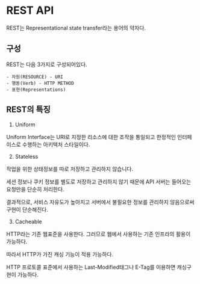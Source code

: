 # REST API

REST는 Representational state transfer라는 용어의 약자다.

## 구성

REST는 다음 3가지로 구성되어있다.

	- 자원(RESOURCE) - URI
	- 행동(Verb) - HTTP METHOD
	- 표현(Representations)

## REST의 특징

1. Uniform

Uniform Interface는 URI로 지정한 리소스에 대한 조작을 통일되고 한정적인 인터페이스로 수행하는 아키텍처 스타일이다.

2. Stateless

작업을 위한 상태정보를 따로 저장하고 관리하지 않습니다.

세션 정보나 쿠키 정보를 별도로 저장하고 관리하지 않기 때문에 API 서버는 들어오는 요청만을 단순히 처리한다.

결과적으로, 서비스 자유도가 높아지고 서버에서 불필요한 정보를 관리하지 않음으로써 구현이 단순해진다.

3. Cacheable

HTTP라는 기존 웹표준을 사용한다. 그러므로 웹에서 사용하는 기존 인프라의 활용이 가능하다.

따라서 HTTP가 가진 캐싱 기능이 적용 가능하다.

HTTP 프로토콜 표준에서 사용하는 Last-Modified태그나 E-Tag를 이용하면 캐싱구현이 가능하다.

